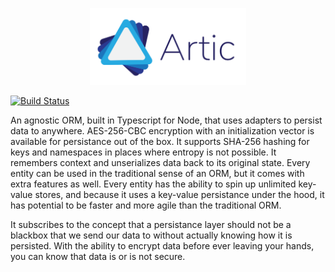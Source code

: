 <p align="center"><img width="250" src="./assets/artic-logo.svg"></p>

[![Build Status](https://travis-ci.org/NorthYear/Artic.svg?branch=master)](https://travis-ci.org/NorthYear/Artic)

An agnostic ORM, built in Typescript for Node, that uses adapters to persist data to anywhere. AES-256-CBC encryption with an initialization vector is available for persistance out of the box. It supports SHA-256 hashing for keys and namespaces in places where entropy is not possible. It remembers context and unserializes data back to its original state. Every entity can be used in the traditional sense of an ORM, but it comes with extra features as well. Every entity has the ability to spin up unlimited key-value stores, and because it uses a key-value persistance under the hood, it has potential to be faster and more agile than the traditional ORM.

It subscribes to the concept that a persistance layer should not be a blackbox that we send our data to without actually knowing how it is persisted. With the ability to encrypt data before ever leaving your hands, you can know that data is or is not secure. 
